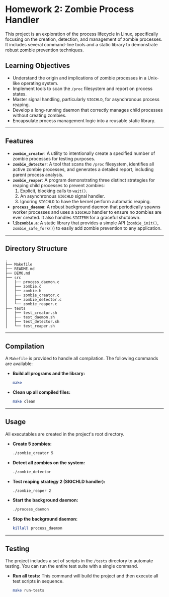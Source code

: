 
# **Homework 2: Zombie Process Handler**

This project is an exploration of the process lifecycle in Linux, specifically focusing on the creation, detection, and management of zombie processes. It includes several command-line tools and a static library to demonstrate robust zombie prevention techniques.

## **Learning Objectives**

* Understand the origin and implications of zombie processes in a Unix-like operating system.
* Implement tools to scan the `/proc` filesystem and report on process states.
* Master signal handling, particularly `SIGCHLD`, for asynchronous process reaping.
* Develop a long-running daemon that correctly manages child processes without creating zombies.
* Encapsulate process management logic into a reusable static library.

-----

## **Features**

* **`zombie_creator`**: A utility to intentionally create a specified number of zombie processes for testing purposes.
* **`zombie_detector`**: A tool that scans the `/proc` filesystem, identifies all active zombie processes, and generates a detailed report, including parent process analysis.
* **`zombie_reaper`**: A program demonstrating three distinct strategies for reaping child processes to prevent zombies:
    1.  Explicit, blocking calls to `wait()`.
    2.  An asynchronous `SIGCHLD` signal handler.
    3.  Ignoring `SIGCHLD` to have the kernel perform automatic reaping.
* **`process_daemon`**: A robust background daemon that periodically spawns worker processes and uses a `SIGCHLD` handler to ensure no zombies are ever created. It also handles `SIGTERM` for a graceful shutdown.
* **`libzombie.a`**: A static library that provides a simple API (`zombie_init()`, `zombie_safe_fork()`) to easily add zombie prevention to any application.

-----

## **Directory Structure**

```
.
├── Makefile
├── README.md
├── DEMO.md
├── src
│   ├── process_daemon.c
│   ├── zombie.c
│   ├── zombie.h
│   ├── zombie_creator.c
│   ├── zombie_detector.c
│   └── zombie_reaper.c
├── tests
│   ├── test_creator.sh
│   ├── test_daemon.sh
│   ├── test_detector.sh
│   └── test_reaper.sh
```

-----

## **Compilation**

A `Makefile` is provided to handle all compilation. The following commands are available:

* **Build all programs and the library:**

  ```bash
  make
  ```

* **Clean up all compiled files:**

  ```bash
  make clean
  ```

-----

## **Usage**

All executables are created in the project's root directory.

* **Create 5 zombies:**

  ```bash
  ./zombie_creator 5
  ```

* **Detect all zombies on the system:**

  ```bash
  ./zombie_detector
  ```

* **Test reaping strategy 2 (SIGCHLD handler):**

  ```bash
  ./zombie_reaper 2
  ```

* **Start the background daemon:**

  ```bash
  ./process_daemon
  ```

* **Stop the background daemon:**

  ```bash
  killall process_daemon
  ```

-----

## **Testing**

The project includes a set of scripts in the `/tests` directory to automate testing. You can run the entire test suite with a single command.

* **Run all tests:**
  This command will build the project and then execute all test scripts in sequence.
  ```bash
  make run-tests
  ```